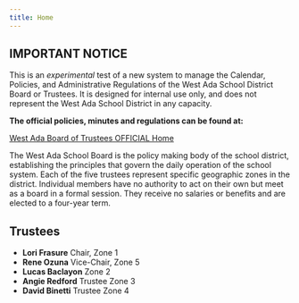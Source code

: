 ```yaml
---
title: Home
---
```


## IMPORTANT NOTICE

This is an *experimental* test of a new system to manage the Calendar, Policies, and Administrative Regulations of the West Ada School District Board or Trustees.  It is designed for internal use only, and does not represent the West Ada School District in any capacity.

**The official policies, minutes and regulations can be found at:**

[West Ada Board of Trustees OFFICIAL Home](https://simbli.eboardsolutions.com/index.aspx?S=36031062)


The West Ada School Board is the policy making body of the school district, establishing the principles that govern the daily operation of the school system. Each of the five trustees represent specific geographic zones in the district. Individual members have no authority to act on their own but meet as a board in a formal session. They receive no salaries or benefits and are elected to a four-year term.

## Trustees

- **Lori Frasure** Chair, Zone 1
- **Rene Ozuna** Vice-Chair, Zone 5
- **Lucas Baclayon** Zone 2
- **Angie Redford** Trustee Zone 3
- **David Binetti** Trustee Zone 4
